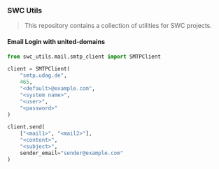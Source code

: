 ### SWC Utils
> This repository contains a collection of utilities for SWC projects.

#### Email Login with united-domains
```python
from swc_utils.mail.smtp_client import SMTPClient

client = SMTPClient(
    "smtp.udag.de",
    465,
    "<default>@example.com",
    "<system name>",
    "<user>",
    "<password>"
)

client.send(
    ["<mail1>", "<mail2>"],
    "<content>",
    "<subject>",
    sender_email="sender@example.com"
)
```
